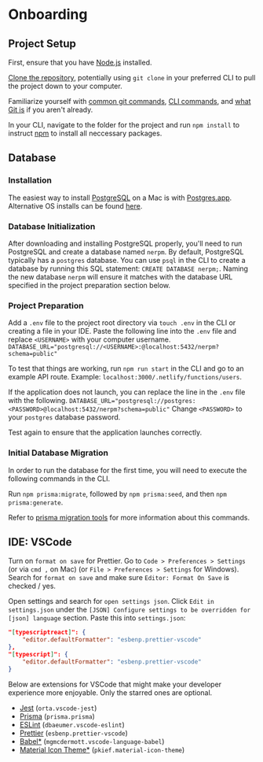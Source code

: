 # Onboarding

## Project Setup

First, ensure that you have [Node.js](https://nodejs.org/en/) installed.

[Clone the repository](https://docs.github.com/en/github/creating-cloning-and-archiving-repositories/cloning-a-repository), potentially using `git clone` in your preferred CLI to pull the project down to your computer.

Familiarize yourself with [common git commands](https://education.github.com/git-cheat-sheet-education.pdf), [CLI commands](https://www.w3schools.com/whatis/whatis_cli.asp), and [what Git is](https://www.atlassian.com/git/tutorials/what-is-git) if you aren't already.

In your CLI, navigate to the folder for the project and run `npm install` to instruct [npm](https://www.npmjs.com/about) to install all neccessary packages.

## Database

### Installation

The easiest way to install [PostgreSQL](https://www.postgresql.org) on a Mac is with [Postgres.app](https://postgresapp.com).
Alternative OS installs can be found [here](https://www.postgresql.org/download/).

### Database Initialization

After downloading and installing PostgreSQL properly, you'll need to run PostgreSQL and create a database named `nerpm`.
By default, PostgreSQL typically has a `postgres` database.
You can use `psql` in the CLI to create a database by running this SQL statement: `CREATE DATABASE nerpm;`.
Naming the new database `nerpm` will ensure it matches with the database URL specified in the project preparation section below.

### Project Preparation

Add a `.env` file to the project root directory via `touch .env` in the CLI or creating a file in your IDE.
Paste the following line into the `.env` file and replace `<USERNAME>` with your computer username.
`DATABASE_URL="postgresql://<USERNAME>:@localhost:5432/nerpm?schema=public"`

To test that things are working, run `npm run start` in the CLI and go to an example API route.
Example: `localhost:3000/.netlify/functions/users`.

If the application does not launch, you can replace the line in the `.env` file with the following.
`DATABASE_URL="postgresql://postgres:<PASSWORD>@localhost:5432/nerpm?schema=public"`
Change `<PASSWORD>` to your `postgres` database password.

Test again to ensure that the application launches correctly.

### Initial Database Migration

In order to run the database for the first time, you will need to execute the following commands in the CLI.

Run `npm prisma:migrate`, followed by `npm prisma:seed`, and then `npm prisma:generate`.

Refer to [prisma migration tools](https://github.com/Northeastern-Electric-Racing/PM-Dashboard-v2/blob/main/docs/PrismaMigrationTools.md) for more information about this commands.

## IDE: VSCode

Turn on `format on save` for Prettier.
Go to `Code > Preferences > Settings` (or via `cmd ,` on Mac) (or `File > Preferences > Settings` for Windows).
Search for `format on save` and make sure `Editor: Format On Save` is checked / yes.

Open settings and search for `open settings json`.
Click `Edit in settings.json` under the `[JSON] Configure settings to be overridden for [json] language` section.
Paste this into `settings.json`:

```json
"[typescriptreact]": {
    "editor.defaultFormatter": "esbenp.prettier-vscode"
},
"[typescript]": {
    "editor.defaultFormatter": "esbenp.prettier-vscode"
}
```

Below are extensions for VSCode that might make your developer experience more enjoyable.
Only the starred ones are optional.

- [Jest](https://marketplace.visualstudio.com/items?itemName=Orta.vscode-jest) (`orta.vscode-jest`)
- [Prisma](https://marketplace.visualstudio.com/items?itemName=Prisma.prisma) (`prisma.prisma`)
- [ESLint](https://marketplace.visualstudio.com/items?itemName=dbaeumer.vscode-eslint) (`dbaeumer.vscode-eslint`)
- [Prettier](https://marketplace.visualstudio.com/items?itemName=esbenp.prettier-vscode) (`esbenp.prettier-vscode`)
- [Babel\*](https://marketplace.visualstudio.com/items?itemName=mgmcdermott.vscode-language-babel) (`mgmcdermott.vscode-language-babel`)
- [Material Icon Theme\*](https://marketplace.visualstudio.com/items?itemName=PKief.material-icon-theme) (`pkief.material-icon-theme`)
